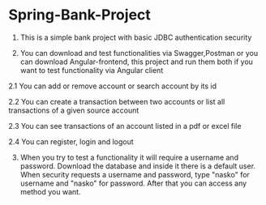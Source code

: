 # Spring-Bank-Project
1. This is a simple bank project with basic JDBC authentication security

2. You can download and test functionalities via Swagger,Postman or 
you can download Angular-frontend, this project and run them both if you want to test functionality via Angular client

2.1 You can add or remove account or search account by its id

2.2 You can create a transaction between two accounts or list all transactions of a given source account

2.3 You can see transactions of an account listed in a pdf or excel file

2.4 You can register, login and logout

3. When you try to test a functionality it will require a username and password.
Download the database and inside it there is a default user.
When security requests a username and password, type "nasko" for username and "nasko" for password.
After that you can access any method you want.
